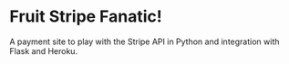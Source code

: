 Fruit Stripe Fanatic!
=====================

A payment site to play with the Stripe API in Python and integration with Flask and Heroku.



